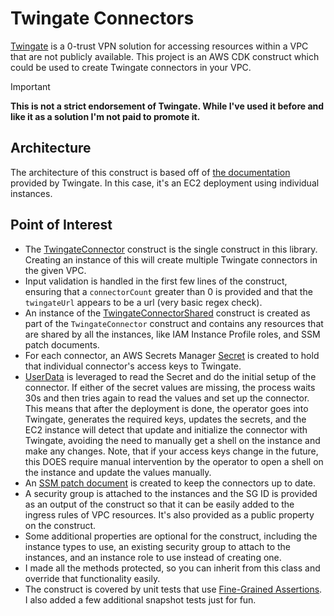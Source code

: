 # Twingate Connectors

[Twingate](https://www.twingate.com/) is a 0-trust VPN solution for accessing resources within a VPC that are not publicly available.
This project is an AWS CDK construct which could be used to create Twingate connectors in your VPC.

> [!IMPORTANT]
> **This is not a strict endorsement of Twingate. While I've used it before and like it as a solution I'm not paid to promote it.**

## Architecture

The architecture of this construct is based off of [the documentation](https://www.twingate.com/docs/aws#ec2-deployment) provided by Twingate. In this case, it's an EC2 deployment using individual instances.

## Point of Interest

* The [TwingateConnector](./src/TwingateConnector.ts) construct is the single construct in this library. Creating an instance of this will create multiple Twingate connectors in the given VPC.
* Input validation is handled in the first few lines of the construct, ensuring that a `connectorCount` greater than 0 is provided and that the `twingateUrl` appears to be a url (very basic regex check).
* An instance of the [TwingateConnectorShared](./src/TwingateConnectorShared.ts) construct is created as part of the `TwingateConnector` construct and contains any resources that are shared by all the instances, like IAM Instance Profile roles, and SSM patch documents.
* For each connector, an AWS Secrets Manager [Secret](https://docs.aws.amazon.com/cdk/api/v2/docs/aws-cdk-lib.aws_secretsmanager.Secret.html) is created to hold that individual connector's access keys to Twingate.
* [UserData](https://docs.aws.amazon.com/cdk/api/v2/docs/aws-cdk-lib.aws_ec2.UserData.html) is leveraged to read the Secret and do the initial setup of the connector. If either of the secret values are missing, the process waits 30s and then tries again to read the values and set up the connector. This means that after the deployment is done, the operator goes into Twingate, generates the required keys, updates the secrets, and the EC2 instance will detect that update and initialize the connector with Twingate, avoiding the need to manually get a shell on the instance and make any changes. Note, that if your access keys change in the future, this DOES require manual intervention by the operator to open a shell on the instance and update the values manually.
* An [SSM patch document](src/TwingateConnectorShared.ts:66) is created to keep the connectors up to date.
* A security group is attached to the instances and the SG ID is provided as an output of the construct so that it can be easily added to the ingress rules of VPC resources. It's also provided as a public property on the construct.
* Some additional properties are optional for the construct, including the instance types to use, an existing security group to attach to the instances, and an instance role to use instead of creating one.
* I made all the methods protected, so you can inherit from this class and override that functionality easily.
* The construct is covered by unit tests that use [Fine-Grained Assertions](https://docs.aws.amazon.com/cdk/v2/guide/testing.html#testing_fine_grained). I also added a few additional snapshot tests just for fun.

